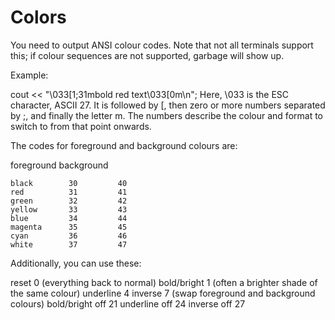 # Colors

You need to output ANSI colour codes. Note that not all terminals support this; if colour sequences are not supported, garbage will show up.

Example:

 cout << "\033[1;31mbold red text\033[0m\n";
Here, \033 is the ESC character, ASCII 27. It is followed by [, then zero or more numbers separated by ;, and finally the letter m. The numbers describe the colour and format to switch to from that point onwards.

The codes for foreground and background colours are:

foreground background

    black        30         40
    red          31         41
    green        32         42
    yellow       33         43
    blue         34         44
    magenta      35         45
    cyan         36         46
    white        37         47
Additionally, you can use these:

reset             0  (everything back to normal)
bold/bright       1  (often a brighter shade of the same colour)
underline         4
inverse           7  (swap foreground and background colours)
bold/bright off  21
underline off    24
inverse off      27
